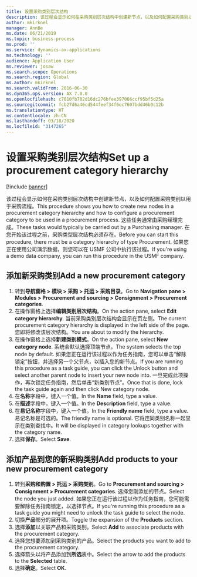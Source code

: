 ```yaml
---
title: 设置采购类别层次结构
description: 该过程会显示如何在采购类别层次结构中创建新节点，以及如何配置采购类别以用于采购流程。
author: mkirknel
manager: AnnBe
ms.date: 06/21/2019
ms.topic: business-process
ms.prod: ''
ms.service: dynamics-ax-applications
ms.technology: ''
audience: Application User
ms.reviewer: josaw
ms.search.scope: Operations
ms.search.region: Global
ms.author: mkirknel
ms.search.validFrom: 2016-06-30
ms.dyn365.ops.version: AX 7.0.0
ms.openlocfilehash: c7010fb702d16dc276bfee397066ccf95bf5d25a
ms.sourcegitcommit: fcb27d6a46cd544feef34f6ec7607bdd46b0c12b
ms.translationtype: HT
ms.contentlocale: zh-CN
ms.lasthandoff: 03/18/2020
ms.locfileid: "3147265"
---
```

# <a name="set-up-a-procurement-category-hierarchy"></a><span data-ttu-id="55520-103">设置采购类别层次结构</span><span class="sxs-lookup"><span data-stu-id="55520-103">Set up a procurement category hierarchy</span></span>

[!include [banner](../../includes/banner.md)]

<span data-ttu-id="55520-104">该过程会显示如何在采购类别层次结构中创建新节点，以及如何配置采购类别以用于采购流程。</span><span class="sxs-lookup"><span data-stu-id="55520-104">This procedure shows you how to create new nodes in a procurement category hierarchy and how to configure a procurement category to be used in a procurement process.</span></span> <span data-ttu-id="55520-105">这些任务通常由采购经理完成。</span><span class="sxs-lookup"><span data-stu-id="55520-105">These tasks would typically be carried out by a Purchasing manager.</span></span> <span data-ttu-id="55520-106">在您开始该过程之前，采购类型层次结构必须存在。</span><span class="sxs-lookup"><span data-stu-id="55520-106">Before you can start this procedure, there must be a category hierarchy of type Procurement.</span></span> <span data-ttu-id="55520-107">如果您正在使用公司演示数据，则您可以在 USMF 公司中执行该过程。</span><span class="sxs-lookup"><span data-stu-id="55520-107">If you're using a demo data company, you can run this procedure in the USMF company.</span></span>


## <a name="add-a-new-procurement-category"></a><span data-ttu-id="55520-108">添加新采购类别</span><span class="sxs-lookup"><span data-stu-id="55520-108">Add a new procurement category</span></span>
1. <span data-ttu-id="55520-109">转到**导航窗格 > 模块 > 采购 > 托运 > 采购目录**。</span><span class="sxs-lookup"><span data-stu-id="55520-109">Go to **Navigation pane > Modules > Procurement and sourcing > Consignment > Procurement categories**.</span></span>
2. <span data-ttu-id="55520-110">在操作窗格上选择**编辑类别层次结构**。</span><span class="sxs-lookup"><span data-stu-id="55520-110">On the action pane, select **Edit category hierarchy**.</span></span> <span data-ttu-id="55520-111">当前采购类别层次结构会显示在页左侧。</span><span class="sxs-lookup"><span data-stu-id="55520-111">The current procurement category hierarchy is displayed in the left side of the page.</span></span> <span data-ttu-id="55520-112">您即将修改该层次结构。</span><span class="sxs-lookup"><span data-stu-id="55520-112">You  are about to modify the hierarchy.</span></span>  
3. <span data-ttu-id="55520-113">在操作窗格上选择**新建类别模式**。</span><span class="sxs-lookup"><span data-stu-id="55520-113">On the action pane, select **New category node**.</span></span> <span data-ttu-id="55520-114">系统会默认选择顶端节点。</span><span class="sxs-lookup"><span data-stu-id="55520-114">The system selects the top node by default.</span></span> <span data-ttu-id="55520-115">如果您正在运行该过程以作为任务指南，您可以单击“解除锁定”按钮，并选择另一个父节点，以插入您的新节点。</span><span class="sxs-lookup"><span data-stu-id="55520-115">If you are running this procedure as a task guide, you can click the Unlock button and select another parent node to insert your new node into.</span></span> <span data-ttu-id="55520-116">一旦完成此项操作，再次锁定任务指南，然后单击“新类别节点”。</span><span class="sxs-lookup"><span data-stu-id="55520-116">Once that is done, lock the task guide again and then click New category node.</span></span>  
4. <span data-ttu-id="55520-117">在**名称**字段中，键入一个值。</span><span class="sxs-lookup"><span data-stu-id="55520-117">In the **Name** field, type a value.</span></span>
5. <span data-ttu-id="55520-118">在**描述**字段中，键入一个值。</span><span class="sxs-lookup"><span data-stu-id="55520-118">In the **Description** field, type a value.</span></span>
6. <span data-ttu-id="55520-119">在**易记名称**字段中，键入一个值。</span><span class="sxs-lookup"><span data-stu-id="55520-119">In the **Friendly name** field, type a value.</span></span> <span data-ttu-id="55520-120">易记名称是可选的。</span><span class="sxs-lookup"><span data-stu-id="55520-120">The friendly name is optional.</span></span> <span data-ttu-id="55520-121">它将连同类别名称一起显示在类别查找中。</span><span class="sxs-lookup"><span data-stu-id="55520-121">It will be displayed in category lookups together with the category name.</span></span>  
7. <span data-ttu-id="55520-122">选择**保存**。</span><span class="sxs-lookup"><span data-stu-id="55520-122">Select **Save**.</span></span>

## <a name="add-products-to-your-new-procurement-category"></a><span data-ttu-id="55520-123">添加产品到您的新采购类别</span><span class="sxs-lookup"><span data-stu-id="55520-123">Add products to your new procurement category</span></span>
1. <span data-ttu-id="55520-124">转到**采购和购置 > 托运 > 采购类别**。</span><span class="sxs-lookup"><span data-stu-id="55520-124">Go to **Procurement and sourcing > Consignment > Procurement categories**.</span></span> <span data-ttu-id="55520-125">选择您刚添加的节点。</span><span class="sxs-lookup"><span data-stu-id="55520-125">Select the node you just added.</span></span> <span data-ttu-id="55520-126">如果您正在运行该过程以作为任务指南，您可能需要解除任务指南锁定，以选择节点。</span><span class="sxs-lookup"><span data-stu-id="55520-126">If you're running this procedure as a task guide you might need to unlock the task guide to select the node.</span></span>  
2. <span data-ttu-id="55520-127">切换**产品**部分的展开项。</span><span class="sxs-lookup"><span data-stu-id="55520-127">Toggle the expansion of the **Products** section.</span></span>
3. <span data-ttu-id="55520-128">选择**添加**以关联产品和采购类别。</span><span class="sxs-lookup"><span data-stu-id="55520-128">Select **Add** to associate products with the procurement category.</span></span>
4. <span data-ttu-id="55520-129">选择您想要添加到采购类别的产品。</span><span class="sxs-lookup"><span data-stu-id="55520-129">Select the products you want to add to the procurement category.</span></span>
5. <span data-ttu-id="55520-130">选择箭头以将产品添加到**所选**表中。</span><span class="sxs-lookup"><span data-stu-id="55520-130">Select the arrow to add the products to the **Selected** table.</span></span>
6. <span data-ttu-id="55520-131">选择**确定**。</span><span class="sxs-lookup"><span data-stu-id="55520-131">Select **OK**.</span></span>
